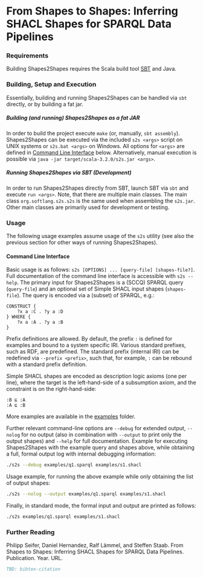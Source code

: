 # From Shapes to Shapes: Inferring SHACL Shapes for SPARQL Data Pipelines

### Requirements

Building Shapes2Shapes requires the Scala build tool [SBT](https://www.scala-sbt.org/) and Java.

### Building, Setup and Execution

Essentially, building and running Shapes2Shapes can be handled via `sbt` directly, or by building a fat jar.

##### Building (and running) Shapes2Shapes as a fat JAR

In order to build the project execute `make` (or, manually, `sbt assembly`). Shapes2Shapes can be executed via the included `s2s <args>` script on UNIX systems or `s2s.bat <args>` on Windows. All options for `<args>` are defined in [Command Line Interface](#command-line-interface) below. Alternatively, manual execution is possible via `java -jar target/scala-3.2.0/s2s.jar <args>`. 

##### Running Shapes2Shapes via SBT (Development)

In order to run Shapes2Shapes directly from SBT, launch SBT via `sbt` and execute `run <args>`. Note, that there are multiple main classes. The main class `org.softlang.s2s.s2s` is the same used when assembling the `s2s.jar`. Other main classes are primarily used for development or testing.

### Usage

The following usage examples assume usage of the `s2s` utility (see also the previous section for other ways of running Shapes2Shapes).

#### Command Line Interface

Basic usage is as follows: `s2s [OPTIONS] ... [query-file] [shapes-file?]`. Full documentation of the command line interface is accessible with `s2s --help`. The primary input for Shapes2Shapes is a (SCCQ) SPARQL query (`query-file`) and an optional set of Simple SHACL input shapes (`shapes-file`). The query is encoded via a (subset) of SPARQL, e.g.:

```sparql
CONSTRUCT {
    ?x a :C . ?y a :D
} WHERE { 
    ?x a :A . ?y a :B
}
```

Prefix definitions are allowed. By default, the prefix `:` is defined for examples and bound to a system specific IRI. Various standard prefixes, such as RDF, are predefined. The standard prefix (internal IRI) can be redefined via `--prefix <prefix>`, such that, for example, `:` can be rebound with a standard prefix definition.

Simple SHACL shapes are encoded as description logic axioms (one per line), where the target is the left-hand-side of a subsumption axiom, and the constraint is on the right-hand-side:

```
:B ⊑ :A
:A ⊑ :B
```

More examples are available in the [examples](examples/) folder.

Further relevant command-line options are `--debug` for extended output, `--nolog` for no output (also in combination with `--output` to print only the output shapes) and `--help` for full documentation. Example for executing Shapes2Shapes with the example query and shapes above, while obtaining a full, formal output log with internal debugging information:

```sh
./s2s --debug examples/q1.sparql examples/s1.shacl
```

Usage example, for running the above example while only obtaining the list of output shapes:

```sh
./s2s --nolog --output examples/q1.sparql examples/s1.shacl
```

Finally, in standard mode, the formal input and output are printed as follows:

```sh
./s2s examples/q1.sparql examples/s1.shacl
```

### Further Reading

Philipp Seifer, Daniel Hernandez, Ralf Lämmel, and Steffen Staab. From Shapes to Shapes: Inferring SHACL Shapes for SPARQL Data Pipelines. Publication. Year. URL.

```BibTeX
TBD: bibtex-citation
```
